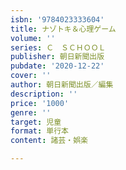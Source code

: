 ```yaml
---
isbn: '9784023333604'
title: ナゾトキ＆心理ゲーム
volume: ''
series: Ｃ　ＳＣＨＯＯＬ
publisher: 朝日新聞出版
pubdate: '2020-12-22'
cover: ''
author: 朝日新聞出版／編集
description: ''
price: '1000'
genre: ''
target: 児童
format: 単行本
content: 諸芸・娯楽

---
```

